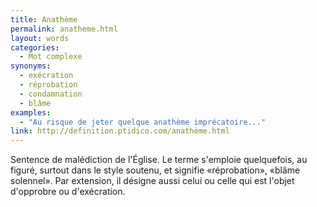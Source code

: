 ```yaml
---
title: Anathème
permalink: anatheme.html
layout: words
categories:
  - Mot complexe
synonyms:
  - exécration
  - réprobation
  - condamnation
  - blâme
examples:
  - "Au risque de jeter quelque anathème imprécatoire..."
link: http://definition.ptidico.com/anathème.html
---
```


Sentence de malédiction de l'Église.
Le terme s'emploie quelquefois, au figuré, surtout dans le style soutenu, et signifie «réprobation», «blâme solennel».
Par extension, il désigne aussi celui ou celle qui est l'objet d'opprobre ou d'exécration. 

